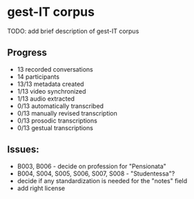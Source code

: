 # gest-IT corpus


TODO: add brief description of gest-IT corpus


## Progress

* 13 recorded conversations
* 14 participants
* 13/13 metadata created
* 1/13 video synchronized
* 1/13 audio extracted
* 0/13 automatically transcribed
* 0/13 manually revised transcription
* 0/13 prosodic transcriptions
* 0/13 gestual transcriptions


## Issues:

* B003, B006 - decide on profession for "Pensionata"
* B004, S004, S005, S006, S007, S008 - "Studentessa"?
* decide if any standardization is needed for the "notes" field
* add right license